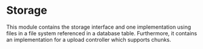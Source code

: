 # Storage

This module contains the storage interface and one implementation using files in a file system referenced in a database table.
Furthermore, it contains an implementation for a upload controller which supports chunks.